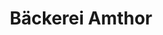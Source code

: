 ---
title: "Bäckerei Amthor"
url: /kassel/baeckerei-amthor-ihringshaeuser-strasse/
shop: Bäckerei
---